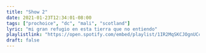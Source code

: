 ```yaml
---
title: "Show 2"
date: 2021-01-23T12:34:01-08:00
tags: ["prochoice", "dc", "mali", "scotland"]
lyric: "mi gran refugio en esta tierra que no entiendo"
playlistlink: "https://open.spotify.com/embed/playlist/1IR2MqSKCJOgnUCc6kytYf"
draft: false
---
```

